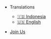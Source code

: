 - Translations
  - [🇮🇩 Indonesia](/)
  - [🇺🇸 English](/en-us/)

- [Join Us](https://discord.gg/HmUTjbAhGu)